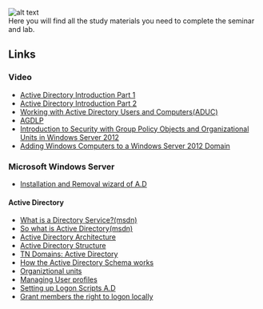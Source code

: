 ![alt text](http://bearpm.com/wp-content/uploads/2013/07/work-in-progress.png "Work in progress") <br />
Here you will find all the study materials you need to complete the seminar and lab.


## Links   

### Video

* [Active Directory Introduction Part 1 ](https://www.youtube.com/watch?v=J8uw3GNZxzQ)
* [Active Directory Introduction Part 2](https://www.youtube.com/watch?v=Ex8MAg-OeZo)
* [Working with Active Directory Users and Computers(ADUC)](https://www.youtube.com/watch?v=H5S5jGquicg )
* [AGDLP](https://www.youtube.com/watch?v=zHHzjjqVhTc )
* [Introduction to Security with Group Policy Objects and Organizational Units in Windows Server 2012](https://www.youtube.com/watch?v=KSTKGChQus0)
* [Adding Windows Computers to a Windows Server 2012 Domain](https://www.youtube.com/watch?v=h9fmQ0crCsg)


### Microsoft Windows Server

* [Installation and Removal wizard of A.D](https://technet.microsoft.com/en-us/library/hh831457.aspx)

#### Active Directory

* [What is a Directory  Service?(msdn)](https://msdn.microsoft.com/en-us/library/aa367035%28v=vs.85%29.aspx)
* [So what is Active Directory(msdn)](https://msdn.microsoft.com/en-us/library/aa746492%28v=vs.85%29.aspx) 
* [Active Directory Architecture](https://msdn.microsoft.com/en-us/library/bb727030.aspx)
* [Active Directory Structure](https://technet.microsoft.com/en-us/library/cc181267.aspx) 
* [TN Domains: Active Directory ](https://technet.microsoft.com/en-us/library/cc780856%28v=ws.10%29.aspx)
* [How the Active Directory Schema works](https://technet.microsoft.com/en-us/library/cc773309%28v=ws.10%29.aspx)
* [Organiztional units](https://technet.microsoft.com/sv-se/library/cc758565%28v=ws.10%29.aspx)
* [Managing User profiles](https://msdn.microsoft.com/en-us/library/bb726990.aspx)
* [Setting up Logon Scripts A.D](http://www.petri.com/setting-up-logon-script-through-active-directory-users-computers-windows-server-2008.htm)
* [Grant members the right to logon locally](https://technet.microsoft.com/en-us/library/ee957044%28v=ws.10%29.aspx )
